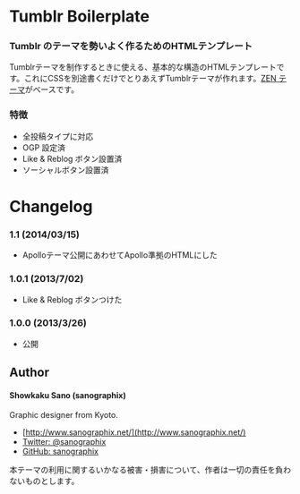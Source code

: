 # Tumblr Boilerplate

### Tumblr のテーマを勢いよく作るためのHTMLテンプレート

Tumblrテーマを制作するときに使える、基本的な構造のHTMLテンプレートです。これにCSSを別途書くだけでとりあえずTumblrテーマが作れます。[ZEN テーマ](http://sanographix.github.com/tumblr/zen/)がベースです。

### 特徴

* 全投稿タイプに対応
* OGP 設定済
* Like & Reblog ボタン設置済
* ソーシャルボタン設置済


# Changelog

### 1.1 (2014/03/15)

* Apolloテーマ公開にあわせてApollo準拠のHTMLにした

### 1.0.1 (2013/7/02)

* Like & Reblog ボタンつけた

### 1.0.0 (2013/3/26)

* 公開


## Author

#### Showkaku Sano (sanographix)

Graphic designer from Kyoto.

* [http://www.sanographix.net/](http://www.sanographix.net/)
* [Twitter: @sanographix](https://twitter.com/sanographix)
* [GitHub: sanographix](https://github.com/sanographix)

本テーマの利用に関するいかなる被害・損害について、作者は一切の責任を負わないものとします。